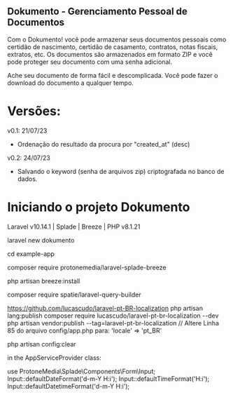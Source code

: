 
## Dokumento - Gerenciamento Pessoal de Documentos

Com o Dokumento! você pode armazenar seus documentos pessoais como certidão de nascimento, certidão de casamento, contratos, notas fiscais, extratos, etc. Os documentos são armazenados em formato ZIP e você pode proteger seu documento com uma senha adicional.

Ache seu documento de forma fácil e descomplicada. Você pode fazer o download do documento a qualquer tempo.


# Versões:

v0.1:  21/07/23
- Ordenação do resultado da procura por "created_at" (desc)

v0.2: 24/07/23
- Salvando o keyword (senha de arquivos zip) criptografada no banco de dados.

# Iniciando o projeto Dokumento

Laravel v10.14.1 | Splade | Breeze | PHP v8.1.21

laravel new dokumento
 
cd example-app
 
composer require protonemedia/laravel-splade-breeze
 
php artisan breeze:install

composer require spatie/laravel-query-builder

https://github.com/lucascudo/laravel-pt-BR-localization
php artisan lang:publish
composer require lucascudo/laravel-pt-br-localization --dev
php artisan vendor:publish --tag=laravel-pt-br-localization
// Altere Linha 85 do arquivo config/app.php para:
'locale' => 'pt_BR'

php artisan config:clear

in the AppServiceProvider class:

use ProtoneMedia\Splade\Components\Form\Input;
Input::defaultDateFormat('d-m-Y H:i');
Input::defaultTimeFormat('H:i');
Input::defaultDatetimeFormat('d-m-Y H:i');

